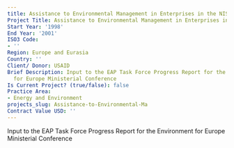 ```yaml
---
title: Assistance to Environmental Management in Enterprises in the NIS
Project Title: Assistance to Environmental Management in Enterprises in the NIS
Start Year: '1998'
End Year: '2001'
ISO3 Code:
- ''
Region: Europe and Eurasia
Country: ''
Client/ Donor: USAID
Brief Description: Input to the EAP Task Force Progress Report for the Environment
  for Europe Ministerial Conference
Is Current Project? (true/false): false
Practice Area:
- Energy and Environment
projects_slug: Assistance-to-Environmental-Ma
Contract Value USD: ''
---
```


Input to the EAP Task Force Progress Report for the Environment for Europe Ministerial Conference